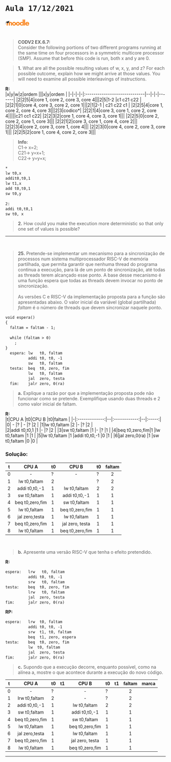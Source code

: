 # `Aula 17/12/2021`
##### [ <img width="75px" src="https://github.com/GBarradas/GBarradas/blob/main/img/moodle.png?raw=true">](https://www.moodle.uevora.pt/2122/mod/page/view.php?id=11993#aula13p)   <br><br>
> **CODV2 EX.6.7:**   
Consider the following portions of two different programs running at the same time on four processors in a symmetric multicore processor (SMP). Assume that before this code is run, both x and y are 0.  

> **1.** What are all the possible resulting values of w, x, y, and z? For each possible outcome, explain how we might arrive at those values. You will need to examine all possible interleavings of instructions.

**R:**  
|x|y|w|z|ordem                         |\||x|y|ordem  |
|-|-|-|-|:-----------------------------|--|-|-|-------|
|2|2|5|4|core 1, core 2, core 3, core 4|\||2|5|1-2 \|c1 c21 c22   |
|2|2|1|0|core 4, core 3, core 2, core 1|\||2|1|2-1 \| c21 c22 c1    |
|2|2|5|4|core 1, core 2, core 4, core 3|\||2|3|codico*|
|2|2|1|4|core 3, core 1, core 2, core 4|\||||c21 cc1 c22|
|2|2|3|2|core 1, core 4, core 3, core 1|\||
|2|2|5|0|core 2, core 2, core 1, core 3|\||
|2|2|1|2|core 3, core 1, core 4, core 2|\||
|2|2|3|4|core 2, core 3, core 1, core 4|\||
|2|2|3|0|core 4, core 2, core 3, core 1|\||
|2|2|5|2|core 1, core 4, core 2, core 3|\|| 
> **Info:**  
C1-> x=2;  
C21-> y=x+1;  
C22-> y=y+x;  
``` 
*
lw t0,x
addit0,t0,1
lw t1,x
add t0,t0,1
sw t0,y

2:
addi t0,t0,1
sw t0, x
``` 
> **2.** How could you make the execution more deterministic so that only one set of values is possible?
___  
<br>  

> **25.** Pretende-se implementar um mecanismo para a sincronização de processos num sistema multiprocessador RISC-V de memória partilhada, que permita garantir que nenhuma thread do programa continua a execução, para lá de um ponto de sincronização, até todas as threads terem alcançado esse ponto. A base desse mecanismo é uma função espera que todas as threads devem invocar no ponto de sincronização.<br><br>
>As versões C e RISC-V da implementação proposta para a função são apresentadas abaixo. O valor inicial da variável (global partilhada) _faltam_ é o número de threads que devem sincronizar naquele ponto.
``` 
void espera()
{
  faltam = faltam - 1;

  while (faltam > 0)
    ;
}
  espera: lw   t0, faltam
          addi t0, t0, -1
          sw   t0, faltam
  testa:  beq  t0, zero, fim
          lw   t0, faltam
          jal  zero, testa
  fim:    jalr zero, 0(ra)

```  
> **a.** Explique a razão por que a implementação proposta pode não funcionar como se pretende. Exemplifique usando duas threads e 2 como valor inicial de faltam.  

**R:**  
|t|CPU A          |t0|CPU B         |t0|faltam |
|-|:-------------:|--|:------------:|--|:-----:|
|0|     -         |? |   -          |? |2      |
|1|lw t0,faltam   |2 |-             |? |2      |  
|2|addi t0,t0,1   |1 |-             |? |2      |
|3|sw t0,faltam   |1 |-             |? |1      |
|4|beq t0,zero,fim|1 |lw t0,faltam  |1 |1      |
|5|lw t0,faltam   |1 |addi t0,t0,-1 |0 |1      |
|6|jal zero,0(ra) |1 |sw t0,faltam  |0 |0      |  


### **Solução:**  

|t|CPU A          |t0|CPU B          |t0|faltam |
|-|:-------------:|--|:------------: |--|:-----:|
|0|     -         |? |   -           |? |2      |
|1|lw t0,faltam   |2 |               |? |2      |  
|2|addi t0,t0,-1  |1 |lw t0,faltam   |2 |2      |
|3|sw t0,faltam   |1 |addi t0,t0,-1  |1 |1      |
|4|beq t0,zero,fim|1 |sw t0,faltam   |1 |1      |
|5|lw t0,faltam   |1 |beq t0,zero,fim|1 |1      |
|6|jal zero,testa |1 |lw t0,faltam   |1 |1      |
|7|beq t0,zero,fim|1 |jal zero, testa|1 |1      |
|8|lw t0,faltam   |1 |beq t0,zero,fim|1 |1      |

<br>  

> **b.** Apresente uma versão RISC-V que tenha o efeito pretendido.

**R:**  
```
espera:   lrw   t0, faltam
          addi t0, t0, -1
          srw   t0, faltam
testa:    beq  t0, zero, fim
          lrw   t0, faltam
          jal  zero, testa
fim:      jalr zero, 0(ra)

```
**RP:**  
```
espera:   lrw  t0, faltam
          addi t0, t0, -1
          srw  t1, t0, faltam
          beq  t1, zero, espera
testa:    beq  t0, zero, fim
          lw  t0, faltam
          jal  zero, testa
fim:      jalr zero, 0(ra)

```
> **c.** Supondo que a execução decorre, enquanto possível, como na alínea a, mostre o que acontece durante a execução do novo código.  

|t|CPU A          |t0|t1|CPU B          |t0|t1|faltam |marca|
|-|:-------------:|--|--|:------------: |--|--|:-----:|-----|
|0|     -         |? ||   -           |? ||2      ||
|1|lrw t0,faltam  |2 ||     -          |? ||2      ||  
|2|addi t0,t0,-1  |1 ||lw t0,faltam   |2 ||2      ||
|3|sw t0,faltam   |1 ||addi t0,t0,-1  |1 ||1      ||
|4|beq t0,zero,fim|1 ||sw t0,faltam   |1 ||1      ||
|5|lw t0,faltam   |1 ||beq t0,zero,fim|1 ||1      ||
|6|jal zero,testa |1 ||lw t0,faltam   |1 ||1      ||
|7|beq t0,zero,fim|1 ||jal zero, testa|1 ||1      ||
|8|lw t0,faltam   |1 ||beq t0,zero,fim|1 ||1      ||

___
